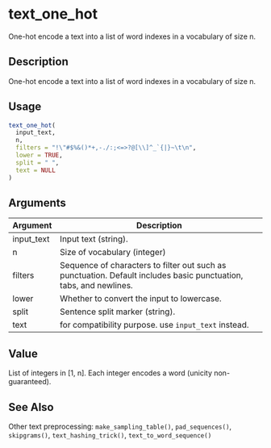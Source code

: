 # text_one_hot


One-hot encode a text into a list of word indexes in a vocabulary of size n.




## Description

One-hot encode a text into a list of word indexes in a vocabulary of size n.





## Usage
```r
text_one_hot(
  input_text,
  n,
  filters = "!\"#$%&()*+,-./:;<=>?@[\\]^_`{|}~\t\n",
  lower = TRUE,
  split = " ",
  text = NULL
)
```




## Arguments


Argument      |Description
------------- |----------------
input_text | Input text (string).
n | Size of vocabulary (integer)
filters | Sequence of characters to filter out such as punctuation. Default includes basic punctuation, tabs, and newlines.
lower | Whether to convert the input to lowercase.
split | Sentence split marker (string).
text | for compatibility purpose. use ``input_text`` instead.





## Value

List of integers in [1, n]. Each integer encodes a word (unicity
non-guaranteed).






## See Also

Other text preprocessing: 
`make_sampling_table()`,
`pad_sequences()`,
`skipgrams()`,
`text_hashing_trick()`,
`text_to_word_sequence()`



